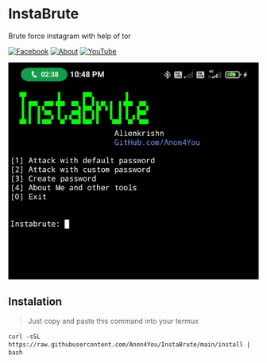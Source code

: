 # InstaBrute
Brute force instagram with help of tor 

[![Facebook](https://img.shields.io/badge/Facebook-Id-green)](https://www.facebook.com/alienkrishn) [![About](https://img.shields.io/badge/About-Me-red)](https://github.com/Anon4You) 
[![YouTube](https://img.shields.io/badge/You-Tube-yellow)](https://youtube.com/channel/UCY9s5uEjyI36rnVVL-KBMQw) 

<img src="Igb.jpg"/>

## Instalation 
> Just copy and paste this command into your termux 
```
curl -sSL https://raw.githubusercontent.com/Anon4You/InstaBrute/main/install | bash
```
